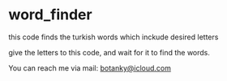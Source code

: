 # word_finder
this code finds the turkish words which inckude desired letters

give the letters to this code, and wait for it to find the words.

You can reach me via mail: botanky@icloud.com
